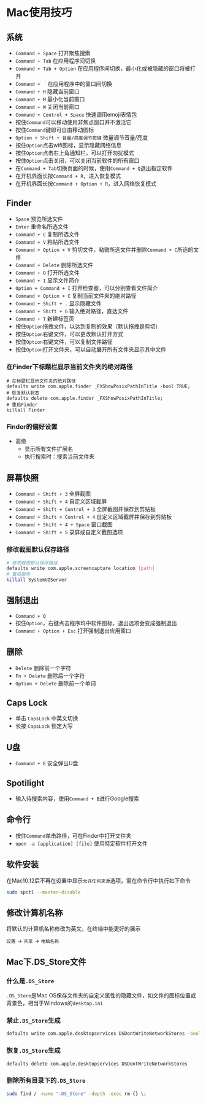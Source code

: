 # Mac使用技巧

## 系统

- `Command + Space` 打开聚焦搜索
- `Command + Tab` 在应用程序间切换
- `Command + Tab + Option` 在应用程序间切换，最小化或被隐藏的窗口将被打开
- `Command + ` ` 在应用程序中的窗口间切换
- `Command + H` 隐藏当前窗口
- `Command + M` 最小化当前窗口
- `Command + W` 关闭当前窗口
- `Command + Control + Space` 快速调用emoji表情包
- 按住`Command`可以移动使用非焦点窗口并不激活它
- 按住`Command`键即可自由移动图标
- `Option + Shift + 音量/亮度调节按键` 微量调节音量/亮度
- 按住`Option`点击wifi图标，显示隐藏网络信息
- 按住`Option`点击右上角通知栏，可以打开勿扰模式
- 按住`Option`点击关闭，可以关闭当前软件的所有窗口
- 在`Command + Tab`切换页面的时候，使用`Command + Q`退出指定软件
- 在开机界面长按`Command + R`，进入恢复模式
- 在开机界面长按`Command + Option + R`，进入网络恢复模式

## Finder

- `Space` 预览所选文件
- `Enter` 重命名所选文件
- `Command + C` 复制所选文件
- `Command + V` 粘贴所选文件
- `Command + Option + V` 剪切文件，粘贴所选文件并删除`Command + C`所选的文件
- `Command + Delete` 删除所选文件
- `Command + O` 打开所选文件
- `Command + I` 显示文件简介
- `Option + Command + I` 打开检查器，可以分别查看文件简介
- `Command + Option + C` 复制当前文件夹的绝对路径
- `Command + Shift + .` 显示隐藏文件
- `Command + Shift + G` 输入绝对路径，直达文件
- `Command + T` 新建标签页
- 按住`Option`拖拽文件，以达到复制的效果（默认拖拽是剪切）
- 按住`Option`右键文件，可以更改默认打开方式
- 按住`Option`右键文件，可以复制文件路径
- 按住`Option`打开文件夹，可以自动展开所有文件夹显示其中文件

### 在Finder下标题栏显示当前文件夹的绝对路径

```text
# 在标题栏显示文件夹的绝对路径
defaults write com.apple.finder _FXShowPosixPathInTitle -bool TRUE;
# 恢复默认状态
defaults delete com.apple.finder _FXShowPosixPathInTitle;
# 重启Finder
killall Finder
```

### Finder的偏好设置

- 高级
  - 显示所有文件扩展名
  - 执行搜索时：搜索当前文件夹

## 屏幕快照

- `Command + Shift + 3` 全屏截图
- `Command + Shift + 4` 自定义区域截屏
- `Command + Shift + Control + 3` 全屏截图并保存到剪贴板
- `Command + Shift + Control + 4` 自定义区域截屏并保存到剪贴板
- `Command + Shift + 4 + Space` 窗口截图
- `Command + Shift + 5`  录屏或自定义截图选项

### 修改截图默认保存路径

```bash
# 修改截图默认保存路径
defaults write com.apple.screencapture location [path]
# 重启服务
killall SystemUIServer
```

## 强制退出

- `Command + Q`
- 按住`Option`，右键点击程序坞中软件图标，退出选项会变成强制退出
- `Command + Option + Esc` 打开强制退出应用窗口

## 删除

- `Delete` 删除前一个字符
- `Fn + Delete` 删除后一个字符
- `Option + Delete` 删除前一个单词

## Caps Lock

- 单击 `CapsLock` 中英文切换
- 长按 `CapsLock` 锁定大写

## U盘

- `Command + E` 安全弹出U盘

## Spotilight

- 输入待搜索内容，使用`Command + B`进行Google搜索

## 命令行

- 按住`Command`单击路径，可在Finder中打开文件夹
- `open -a [application] [file]` 使用特定软件打开文件

## 软件安装

在Mac10.12后不再在设置中显示`允许任何来源`选项，需在命令行中执行如下命令

```bash
sudo spctl --master-disable
```

## 修改计算机名称

将默认的计算机名称修改为英文，在终端中能更好的展示

`设置` -> `共享` -> `电脑名称`

## Mac下.DS_Store文件

### 什么是`.DS_Store`

`.DS_Store`是Mac OS保存文件夹的自定义属性的隐藏文件，如文件的图标位置或背景色，相当于Windows的`desktop.ini`

### 禁止`.DS_Store`生成

```bash
defaults write com.apple.desktopservices DSDontWriteNetworkStores -bool TRUE
```

### 恢复`.DS_Store`生成

```bash
defaults delete com.apple.desktopservices DSDontWriteNetworkStores
```

### 删除所有目录下的`.DS_Store`

```bash
sudo find / -name ".DS_Store" -depth -exec rm {} \;
```